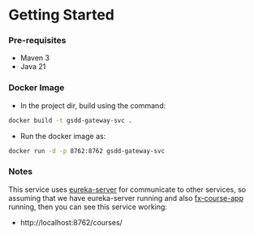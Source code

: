 # Getting Started

### Pre-requisites

* Maven 3
* Java 21

### Docker Image

- In the project dir, build using the command:

```bash
docker build -t gsdd-gateway-svc .
```

- Run the docker image as:

```bash
docker run -d -p 8762:8762 gsdd-gateway-svc
```

### Notes

This service uses [eureka-server](https://github.com/gal16v8d/eureka-server) for communicate to other services, so assuming that we have eureka-server running
and also [fx-course-app](https://github.com/gal16v8d/fx-course-app) running, then you can see this service working:

- http://localhost:8762/courses/
